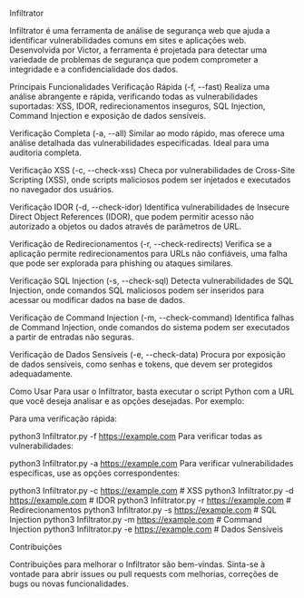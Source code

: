 Infiltrator


Infiltrator é uma ferramenta de análise de segurança web que ajuda a identificar vulnerabilidades comuns em sites e aplicações web. Desenvolvida por Victor, a ferramenta é projetada para detectar uma variedade de problemas de segurança que podem comprometer a integridade e a confidencialidade dos dados.

Principais Funcionalidades
Verificação Rápida (-f, --fast)
Realiza uma análise abrangente e rápida, verificando todas as vulnerabilidades suportadas: XSS, IDOR, redirecionamentos inseguros, SQL Injection, Command Injection e exposição de dados sensíveis.

Verificação Completa (-a, --all)
Similar ao modo rápido, mas oferece uma análise detalhada das vulnerabilidades especificadas. Ideal para uma auditoria completa.

Verificação XSS (-c, --check-xss)
Checa por vulnerabilidades de Cross-Site Scripting (XSS), onde scripts maliciosos podem ser injetados e executados no navegador dos usuários.

Verificação IDOR (-d, --check-idor)
Identifica vulnerabilidades de Insecure Direct Object References (IDOR), que podem permitir acesso não autorizado a objetos ou dados através de parâmetros de URL.

Verificação de Redirecionamentos (-r, --check-redirects)
Verifica se a aplicação permite redirecionamentos para URLs não confiáveis, uma falha que pode ser explorada para phishing ou ataques similares.

Verificação SQL Injection (-s, --check-sql)
Detecta vulnerabilidades de SQL Injection, onde comandos SQL maliciosos podem ser inseridos para acessar ou modificar dados na base de dados.

Verificação de Command Injection (-m, --check-command)
Identifica falhas de Command Injection, onde comandos do sistema podem ser executados a partir de entradas não seguras.

Verificação de Dados Sensíveis (-e, --check-data)
Procura por exposição de dados sensíveis, como senhas e tokens, que devem ser protegidos adequadamente.

Como Usar
Para usar o Infiltrator, basta executar o script Python com a URL que você deseja analisar e as opções desejadas. Por exemplo:

Para uma verificação rápida:

python3 Infiltrator.py -f https://example.com
Para verificar todas as vulnerabilidades:


python3 Infiltrator.py -a https://example.com
Para verificar vulnerabilidades específicas, use as opções correspondentes:

python3 Infiltrator.py -c https://example.com       # XSS
python3 Infiltrator.py -d https://example.com       # IDOR
python3 Infiltrator.py -r https://example.com       # Redirecionamentos
python3 Infiltrator.py -s https://example.com       # SQL Injection
python3 Infiltrator.py -m https://example.com       # Command Injection
python3 Infiltrator.py -e https://example.com       # Dados Sensíveis


Contribuições

Contribuições para melhorar o Infiltrator são bem-vindas. Sinta-se à vontade para abrir issues ou pull requests com melhorias, correções de bugs ou novas funcionalidades.

